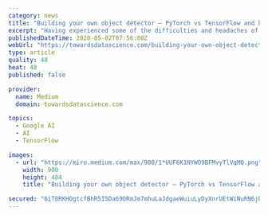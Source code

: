 ```yaml
---
category: news
title: "Building your own object detector — PyTorch vs TensorFlow and how to even get started?"
excerpt: "Having experienced some of the difficulties and headaches of implementing AI systems for object detection, I wanted to share some of the knowledge I gained on how to get started. The first step is always the hardest which is why this very practical approach is designed to ease people into the world of TensorFlow’s as well as PyTorch’s object detection frameworks."
publishedDateTime: 2020-05-02T07:56:00Z
webUrl: "https://towardsdatascience.com/building-your-own-object-detector-pytorch-vs-tensorflow-and-how-to-even-get-started-1d314691d4ae"
type: article
quality: 48
heat: 48
published: false

provider:
  name: Medium
  domain: towardsdatascience.com

topics:
  - Google AI
  - AI
  - TensorFlow

images:
  - url: "https://miro.medium.com/max/900/1*UUF6K1NYWO9BFMvyTlVqMQ.png"
    width: 900
    height: 484
    title: "Building your own object detector — PyTorch vs TensorFlow and how to even get started?"

secured: "6iT8RKHOgtcfBhR5I5Da69ORmJm7mhuLaJdgaeWuiuLyDyXnrUEtWiNuRN6jU0tMaTNwZ4+3p1VJM+kBk5dx9QA49g4watE2Y33H21tjKC2zc42zYojQfSdtbNBweX48Or0FHS0sH152otsAg2G07v+s/xalLZvabIxOruDV58cUSGOZRXeYPC8BEMAvTK+vMvMQapNmwkRxpvEQXAZDEMeXDKsS7iDsuRrHt8HZDtCCkH1RpysCYy2y3ELjqixjsfM4AWygnd2tlIHCaTVuV6lLlIYJSPadZFak7WM2/20YSeLkw7wcOyI/kVqv28Q4+9yo+rbmJzMEYuzvfMQnCNfqlaaVWSVzFOYzfuMI2V23zS0XMYF61q8FAVtcVT4kFDKggK/rKkI4SqIIiAAFCq4BGTyqv8pWkuVk2J+Y0o8m00X2nJ/dDlXqXpBax8taOvwyVLfbtZO1xy6RTPZ8K3Qn/w480qjMUU47MM7WPXo=;X0K7KTrul08m/g3hJhycmA=="
---
```


